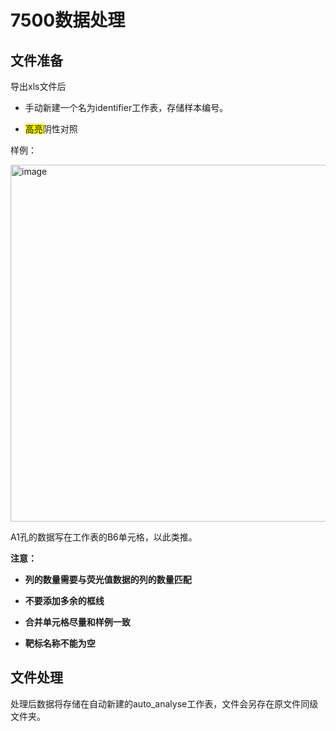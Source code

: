 # 7500数据处理
## 文件准备
导出xls文件后

- 手动新建一个名为identifier工作表，存储样本编号。

- <mark>高亮</mark>阴性对照

样例：

<img width="1146" height="571" alt="image" src="https://github.com/user-attachments/assets/75914f7b-1d0f-4344-be26-d09c29657f42" />


A1孔的数据写在工作表的B6单元格，以此类推。

**注意：**

+ **列的数量需要与荧光值数据的列的数量匹配**

+ **不要添加多余的框线**

+ **合并单元格尽量和样例一致**

+ **靶标名称不能为空**

## 文件处理
处理后数据将存储在自动新建的auto_analyse工作表，文件会另存在原文件同级文件夹。
